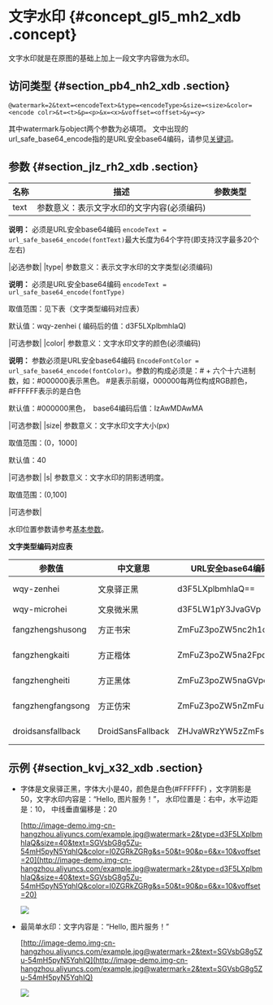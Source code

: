# 文字水印 {#concept_gl5_mh2_xdb .concept}

文字水印就是在原图的基础上加上一段文字内容做为水印。

## 访问类型 {#section_pb4_nh2_xdb .section}

```
@watermark=2&text=<encodeText>&type=<encodeType>&size=<size>&color=<encode colr>&t=<t>&p=<p>&x=<x>&voffset=<offset>&y=<y>
```

其中watermark与object两个参数为必填项。 文中出现的url\_safe\_base64\_encode指的是URL安全base64编码，请参见[关键词](cn.zh-CN/数据处理/图片处理指南/老版图片服务手册/接入图片服务/关键词.md#)。

## 参数 {#section_jlz_rh2_xdb .section}

|名称|描述|参数类型|
|--|--|----|
|text| 参数意义：表示文字水印的文字内容\(必须编码\)

 **说明：** 必须是URL安全base64编码 `encodeText = url_safe_base64_encode(fontText)`最大长度为64个字符\(即支持汉字最多20个左右\)

 |必选参数|
|type| 参数意义：表示文字水印的文字类型\(必须编码\)

 **说明：** 必须是URL安全base64编码 `encodeText = url_safe_base64_encode(fontType)`

 取值范围：见下表（文字类型编码对应表）

 默认值：wqy-zenhei \( 编码后的值：d3F5LXplbmhlaQ\)

 |可选参数|
|color| 参数意义：文字水印文字的颜色\(必须编码\)

 **说明：** 参数必须是URL安全base64编码 `EncodeFontColor = url_safe_base64_encode(fontColor)`。参数的构成必须是：\# + 六个十六进制数，如：\#000000表示黑色。 \#是表示前缀，000000每两位构成RGB颜色， \#FFFFFF表示的是白色

 默认值：\#000000黑色，　base64编码后值：IzAwMDAwMA

 |可选参数|
|size| 参数意义：文字水印文字大小\(px\)

 取值范围：\(0，1000\]

 默认值：40

 |可选参数|
|s| 参数意义：文字水印的阴影透明度。

 取值范围：\(0,100\]

 |可选参数|

水印位置参数请参考[基本参数](cn.zh-CN/数据处理/图片处理指南/老版图片服务手册/图片水印/基本参数.md#)。

**文字类型编码对应表**

|参数值|中文意思|URL安全base64编码后的值|备注|
|---|----|----------------|--|
|wqy-zenhei|文泉驿正黑|d3F5LXplbmhlaQ==|根据RFC，可省略填充符=变为d3F5LXplbmhlaQ|
|wqy-microhei|文泉微米黑|d3F5LW1pY3JvaGVp| |
|fangzhengshusong|方正书宋|ZmFuZ3poZW5nc2h1c29uZw==|根据RFC，可省略填充符=变为ZmFuZ3poZW5nc2h1c29uZw|
|fangzhengkaiti|方正楷体|ZmFuZ3poZW5na2FpdGk=|根据RFC，可省略填充符=变为ZmFuZ3poZW5na2FpdGk|
|fangzhengheiti|方正黑体|ZmFuZ3poZW5naGVpdGk=|根据RFC，可省略填充符=变为ZmFuZ3poZW5naGVpdGk|
|fangzhengfangsong|方正仿宋|ZmFuZ3poZW5nZmFuZ3Nvbmc=|根据RFC，可省略填充符=变为ZmFuZ3poZW5nZmFuZ3Nvbmc|
|droidsansfallback|DroidSansFallback|ZHJvaWRzYW5zZmFsbGJhY2s=|根据RFC，可省略填充符=变为ZHJvaWRzYW5zZmFsbGJhY2s|

## 示例 {#section_kvj_x32_xdb .section}

-   字体是文泉驿正黑，字体大小是40，颜色是白色\(\#FFFFFF\) ，文字阴影是50，文字水印内容是：“Hello, 图片服务！”， 水印位置是：右中，水平边距是：10， 中线垂直偏移是：20

    [http://image-demo.img-cn-hangzhou.aliyuncs.com/example.jpg@watermark=2&type=d3F5LXplbmhlaQ&size=40&text=SGVsbG8g5Zu-54mH5pyN5YqhIQ&color=I0ZGRkZGRg&s=50&t=90&p=6&x=10&voffset=20](http://image-demo.img-cn-hangzhou.aliyuncs.com/example.jpg@watermark=2&type=d3F5LXplbmhlaQ&size=40&text=SGVsbG8g5Zu-54mH5pyN5YqhIQ&color=I0ZGRkZGRg&s=50&t=90&p=6&x=10&voffset=20)

    ![](images/3444_zh-CN.jpg@watermark)

-   最简单水印：文字内容是：“Hello, 图片服务！”

    [http://image-demo.img-cn-hangzhou.aliyuncs.com/example.jpg@watermark=2&text=SGVsbG8g5Zu-54mH5pyN5YqhIQ](http://image-demo.img-cn-hangzhou.aliyuncs.com/example.jpg@watermark=2&text=SGVsbG8g5Zu-54mH5pyN5YqhIQ)

    ![](images/3445_zh-CN.jpg@watermark)


